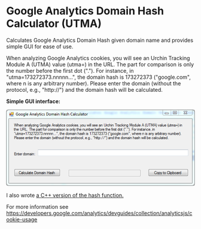 # Google Analytics Domain Hash Calculator (UTMA)

Calculates Google Analytics Domain Hash given domain name and provides simple GUI for ease of use.

When analyzing Google Analytics cookies, you will see an Urchin Tracking Module A (UTMA) value (utma=) in the URL. The part for comparison is only the number before the first dot ("."). For instance, in "utma=173272373.nnnnn...", the domain hash is 173272373 ("google.com", where n is any arbitrary number). Please enter the domain (without the protocol, e.g., "http://") and the domain hash will be calculated.

**Simple GUI interface:**

![GUI](GoogleDomainHashCalculator/gui.png)

I also wrote [a C++ version of the hash function.](https://gist.github.com/danzek/8bc7820dfefa025e681bc4f4a7a02627)

For more information see https://developers.google.com/analytics/devguides/collection/analyticsjs/cookie-usage
